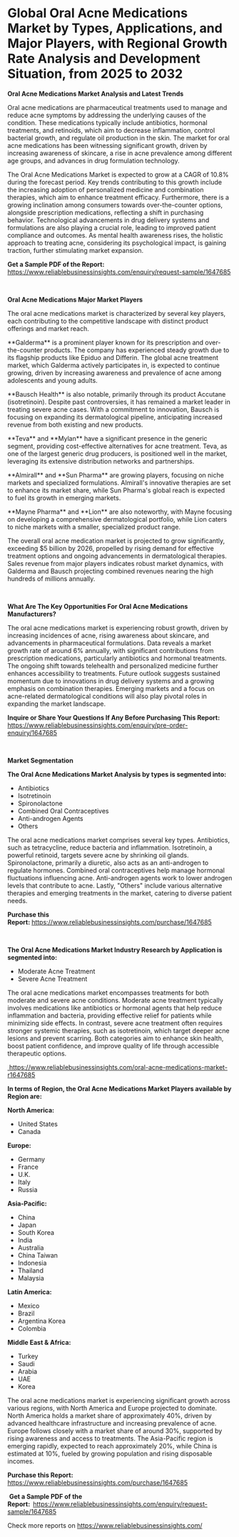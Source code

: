 <p><h1>Global Oral Acne Medications Market by Types, Applications, and Major Players, with Regional Growth Rate Analysis and Development Situation, from 2025 to 2032</h1></p><p><strong>Oral Acne Medications Market Analysis and Latest Trends</strong></p>
<p><p>Oral acne medications are pharmaceutical treatments used to manage and reduce acne symptoms by addressing the underlying causes of the condition. These medications typically include antibiotics, hormonal treatments, and retinoids, which aim to decrease inflammation, control bacterial growth, and regulate oil production in the skin. The market for oral acne medications has been witnessing significant growth, driven by increasing awareness of skincare, a rise in acne prevalence among different age groups, and advances in drug formulation technology.</p><p>The Oral Acne Medications Market is expected to grow at a CAGR of 10.8% during the forecast period. Key trends contributing to this growth include the increasing adoption of personalized medicine and combination therapies, which aim to enhance treatment efficacy. Furthermore, there is a growing inclination among consumers towards over-the-counter options, alongside prescription medications, reflecting a shift in purchasing behavior. Technological advancements in drug delivery systems and formulations are also playing a crucial role, leading to improved patient compliance and outcomes. As mental health awareness rises, the holistic approach to treating acne, considering its psychological impact, is gaining traction, further stimulating market expansion.</p></p>
<p><strong>Get a Sample PDF of the Report:&nbsp;</strong> <a href="https://www.reliablebusinessinsights.com/enquiry/request-sample/1647685?utm_campaign=2296&utm_medium=2&utm_source=Github&utm_content=ia&utm_term=08032025&utm_id=oral-acne-medications">https://www.reliablebusinessinsights.com/enquiry/request-sample/1647685</a></p>
<p>&nbsp;</p>
<p><strong>Oral Acne Medications Major Market Players</strong></p>
<p><p>The oral acne medications market is characterized by several key players, each contributing to the competitive landscape with distinct product offerings and market reach. </p><p>**Galderma** is a prominent player known for its prescription and over-the-counter products. The company has experienced steady growth due to its flagship products like Epiduo and Differin. The global acne treatment market, which Galderma actively participates in, is expected to continue growing, driven by increasing awareness and prevalence of acne among adolescents and young adults.</p><p>**Bausch Health** is also notable, primarily through its product Accutane (isotretinoin). Despite past controversies, it has remained a market leader in treating severe acne cases. With a commitment to innovation, Bausch is focusing on expanding its dermatological pipeline, anticipating increased revenue from both existing and new products.</p><p>**Teva** and **Mylan** have a significant presence in the generic segment, providing cost-effective alternatives for acne treatment. Teva, as one of the largest generic drug producers, is positioned well in the market, leveraging its extensive distribution networks and partnerships.</p><p>**Almirall** and **Sun Pharma** are growing players, focusing on niche markets and specialized formulations. Almirall's innovative therapies are set to enhance its market share, while Sun Pharma's global reach is expected to fuel its growth in emerging markets.</p><p>**Mayne Pharma** and **Lion** are also noteworthy, with Mayne focusing on developing a comprehensive dermatological portfolio, while Lion caters to niche markets with a smaller, specialized product range.</p><p>The overall oral acne medication market is projected to grow significantly, exceeding $5 billion by 2026, propelled by rising demand for effective treatment options and ongoing advancements in dermatological therapies. Sales revenue from major players indicates robust market dynamics, with Galderma and Bausch projecting combined revenues nearing the high hundreds of millions annually.</p></p>
<p>&nbsp;</p>
<p><strong>What Are The Key Opportunities For Oral Acne Medications Manufacturers?</strong></p>
<p><p>The oral acne medications market is experiencing robust growth, driven by increasing incidences of acne, rising awareness about skincare, and advancements in pharmaceutical formulations. Data reveals a market growth rate of around 6% annually, with significant contributions from prescription medications, particularly antibiotics and hormonal treatments. The ongoing shift towards telehealth and personalized medicine further enhances accessibility to treatments. Future outlook suggests sustained momentum due to innovations in drug delivery systems and a growing emphasis on combination therapies. Emerging markets and a focus on acne-related dermatological conditions will also play pivotal roles in expanding the market landscape.</p></p>
<p><strong>Inquire or Share Your Questions If Any Before Purchasing This Report:</strong> <a href="https://www.reliablebusinessinsights.com/enquiry/pre-order-enquiry/1647685?utm_campaign=2296&utm_medium=2&utm_source=Github&utm_content=ia&utm_term=08032025&utm_id=oral-acne-medications">https://www.reliablebusinessinsights.com/enquiry/pre-order-enquiry/1647685</a></p>
<p>&nbsp;</p>
<p><strong>Market Segmentation</strong></p>
<p><strong>The Oral Acne Medications Market Analysis by types is segmented into:</strong></p>
<p><ul><li>Antibiotics</li><li>Isotretinoin</li><li>Spironolactone</li><li>Combined Oral Contraceptives</li><li>Anti-androgen Agents</li><li>Others</li></ul></p>
<p><p>The oral acne medications market comprises several key types. Antibiotics, such as tetracycline, reduce bacteria and inflammation. Isotretinoin, a powerful retinoid, targets severe acne by shrinking oil glands. Spironolactone, primarily a diuretic, also acts as an anti-androgen to regulate hormones. Combined oral contraceptives help manage hormonal fluctuations influencing acne. Anti-androgen agents work to lower androgen levels that contribute to acne. Lastly, "Others" include various alternative therapies and emerging treatments in the market, catering to diverse patient needs.</p></p>
<p><strong>Purchase this Report:&nbsp;</strong><a href="https://www.reliablebusinessinsights.com/purchase/1647685?utm_campaign=2296&utm_medium=2&utm_source=Github&utm_content=ia&utm_term=08032025&utm_id=oral-acne-medications">https://www.reliablebusinessinsights.com/purchase/1647685</a></p>
<p>&nbsp;</p>
<p><strong>The Oral Acne Medications Market Industry Research by Application is segmented into:</strong></p>
<p><ul><li>Moderate Acne Treatment</li><li>Severe Acne Treatment</li></ul></p>
<p><p>The oral acne medications market encompasses treatments for both moderate and severe acne conditions. Moderate acne treatment typically involves medications like antibiotics or hormonal agents that help reduce inflammation and bacteria, providing effective relief for patients while minimizing side effects. In contrast, severe acne treatment often requires stronger systemic therapies, such as isotretinoin, which target deeper acne lesions and prevent scarring. Both categories aim to enhance skin health, boost patient confidence, and improve quality of life through accessible therapeutic options.</p></p>
<p><a href="https://www.reliablebusinessinsights.com/oral-acne-medications-market-r1647685?utm_campaign=2296&utm_medium=2&utm_source=Github&utm_content=ia&utm_term=08032025&utm_id=oral-acne-medications">&nbsp;https://www.reliablebusinessinsights.com/oral-acne-medications-market-r1647685</a></p>
<p><strong>In terms of Region, the Oral Acne Medications Market Players available by Region are:</strong></p>
<p>
    <p> <strong> North America: </strong>
        <ul>
            <li>United States</li>
            <li>Canada</li>
        </ul>
        </p> 
    <p> <strong> Europe: </strong>
        <ul>
            <li>Germany</li>
            <li>France</li>
            <li>U.K.</li>
            <li>Italy</li>
            <li>Russia</li>
        </ul>
        </p> 
    <p> <strong> Asia-Pacific: </strong>
        <ul>
            <li>China</li>
            <li>Japan</li>
            <li>South Korea</li>
            <li>India</li>
            <li>Australia</li>
            <li>China Taiwan</li>
            <li>Indonesia</li>
            <li>Thailand</li>
            <li>Malaysia</li>
        </ul>
        </p> 
    <p> <strong> Latin America: </strong>
        <ul>
            <li>Mexico</li>
            <li>Brazil</li>
            <li>Argentina Korea</li>
            <li>Colombia</li>
        </ul>
        </p> 
    <p> <strong> Middle East & Africa: </strong>
        <ul>
            <li>Turkey</li>
            <li>Saudi</li>
            <li>Arabia</li>
            <li>UAE</li>
            <li>Korea</li>
        </ul>
    </p>
    </p>
<p><p>The oral acne medications market is experiencing significant growth across various regions, with North America and Europe projected to dominate. North America holds a market share of approximately 40%, driven by advanced healthcare infrastructure and increasing prevalence of acne. Europe follows closely with a market share of around 30%, supported by rising awareness and access to treatments. The Asia-Pacific region is emerging rapidly, expected to reach approximately 20%, while China is estimated at 10%, fueled by growing population and rising disposable incomes.</p></p>
<p><strong>Purchase this Report: </strong><a href="https://www.reliablebusinessinsights.com/purchase/1647685?utm_campaign=2296&utm_medium=2&utm_source=Github&utm_content=ia&utm_term=08032025&utm_id=oral-acne-medications">https://www.reliablebusinessinsights.com/purchase/1647685</a></p>
<p>&nbsp;<strong>Get a Sample PDF of the Report:&nbsp;&nbsp;</strong><a href="https://www.reliablebusinessinsights.com/enquiry/request-sample/1647685?utm_campaign=2296&utm_medium=2&utm_source=Github&utm_content=ia&utm_term=08032025&utm_id=oral-acne-medications">https://www.reliablebusinessinsights.com/enquiry/request-sample/1647685</a></p>
<p><strong></strong></p>
<p>Check more reports on <a href="https://www.reliablebusinessinsights.com/?utm_campaign=2296&utm_medium=2&utm_source=Github&utm_content=ia&utm_term=08032025&utm_id=oral-acne-medications">https://www.reliablebusinessinsights.com/</a></p>